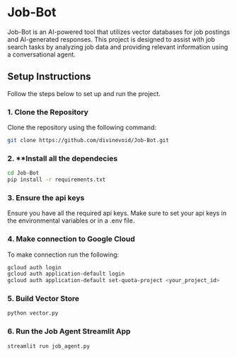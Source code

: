 # Job-Bot
Job-Bot is an AI-powered tool that utilizes vector databases for job postings and AI-generated responses. This project is designed to assist with job search tasks by analyzing job data and providing relevant information using a conversational agent.
## Setup Instructions

Follow the steps below to set up and run the project.

### 1. Clone the Repository
Clone the repository using the following command:
```bash
git clone https://github.com/divinevoid/Job-Bot.git
```
### 2. **Install all the dependecies
````bash
cd Job-Bot
pip install -r requirements.txt
````
### 3. Ensure the api keys
Ensure you have all the required api keys. Make sure to set your api keys in the environmental variables or in a .env file.
### 4. Make connection to Google Cloud
   To make connection run the following:
```bash
gcloud auth login
gcloud auth application-default login
gcloud auth application-default set-quota-project <your_project_id>
```
### 5. Build Vector Store
````bash
python vector.py
````
### 6. Run the Job Agent Streamlit App
````bash
streamlit run job_agent.py
````
